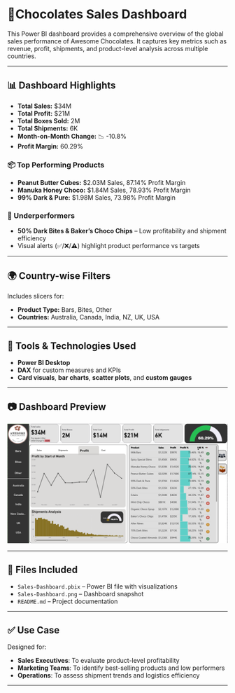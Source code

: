 # 🍫Chocolates Sales Dashboard

This Power BI dashboard provides a comprehensive overview of the global sales performance of Awesome Chocolates. It captures key metrics such as revenue, profit, shipments, and product-level analysis across multiple countries.

---

## 📊 Dashboard Highlights

- **Total Sales:** $34M  
- **Total Profit:** $21M  
- **Total Boxes Sold:** 2M  
- **Total Shipments:** 6K  
- **Month-on-Month Change:** 📉 -10.8%  
- **Profit Margin:** 60.29%

### 📦 Top Performing Products
- **Peanut Butter Cubes:** $2.03M Sales, 87.14% Profit Margin  
- **Manuka Honey Choco:** $1.84M Sales, 78.93% Profit Margin  
- **99% Dark & Pure:** $1.98M Sales, 73.98% Profit Margin  

### 🚫 Underperformers
- **50% Dark Bites & Baker’s Choco Chips** – Low profitability and shipment efficiency  
- Visual alerts (✅/❌/⚠️) highlight product performance vs targets

---

## 🌍 Country-wise Filters

Includes slicers for:
- **Product Type:** Bars, Bites, Other  
- **Countries:** Australia, Canada, India, NZ, UK, USA

---

## 🧰 Tools & Technologies Used

- **Power BI Desktop**
- **DAX** for custom measures and KPIs
- **Card visuals**, **bar charts**, **scatter plots**, and **custom gauges**

---

## 📷 Dashboard Preview

![Dashboard](./Sales-Dashboard.png)

---

## 📁 Files Included

- `Sales-Dashboard.pbix` – Power BI file with visualizations
- `Sales-Dashboard.png` – Dashboard snapshot
- `README.md` – Project documentation

---

## ✅ Use Case

Designed for:
- **Sales Executives**: To evaluate product-level profitability
- **Marketing Teams**: To identify best-selling products and low performers
- **Operations**: To assess shipment trends and logistics efficiency

---


